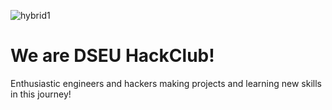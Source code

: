 ![hybrid1](https://user-images.githubusercontent.com/40523329/133916107-018eae08-5d2c-4056-99df-d824a1ed8459.jpg)

# We are DSEU HackClub!
Enthusiastic engineers and hackers making projects and learning new skills in this journey!
